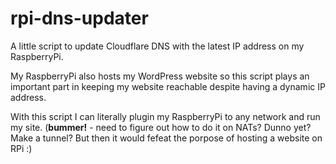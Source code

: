 # rpi-dns-updater

A little script to update Cloudflare DNS with the latest IP address on my RaspberryPi.

My RaspberryPi also hosts my WordPress website so this script plays an important part in keeping my website reachable despite having a dynamic IP address.

With this script I can literally plugin my RaspberryPi to any network and run my site. (**bummer!** - need to figure out how to do it on NATs? Dunno yet? Make a tunnel? But then it would fefeat the porpose of hosting a website on RPi :\)
